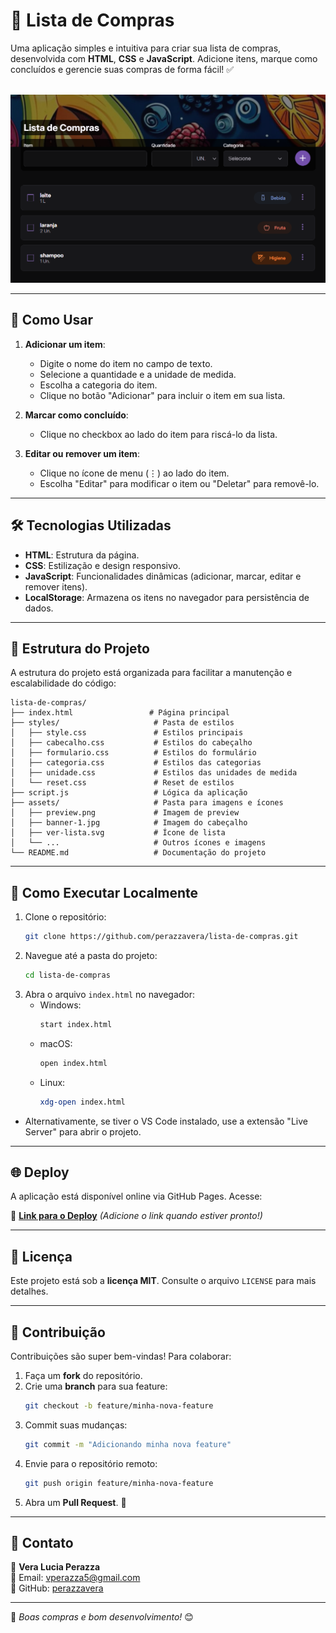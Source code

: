 # 🛒 Lista de Compras

Uma aplicação simples e intuitiva para criar sua lista de compras, desenvolvida com **HTML**, **CSS** e **JavaScript**.
Adicione itens, marque como concluídos e gerencie suas compras de forma fácil! ✅

\
![Preview da Aplicação](assets/preview.png)

---

## 🚀 Como Usar

1. **Adicionar um item**:

   - Digite o nome do item no campo de texto.
   - Selecione a quantidade e a unidade de medida.
   - Escolha a categoria do item.
   - Clique no botão "Adicionar" para incluir o item em sua lista.

2. **Marcar como concluído**:

   - Clique no checkbox ao lado do item para riscá-lo da lista.

3. **Editar ou remover um item**:

   - Clique no ícone de menu (⋮) ao lado do item.
   - Escolha "Editar" para modificar o item ou "Deletar" para removê-lo.

---

## 🛠️ Tecnologias Utilizadas

- **HTML**: Estrutura da página.
- **CSS**: Estilização e design responsivo.
- **JavaScript**: Funcionalidades dinâmicas (adicionar, marcar, editar e remover itens).
- **LocalStorage**: Armazena os itens no navegador para persistência de dados.

---

## 📂 Estrutura do Projeto
A estrutura do projeto está organizada para facilitar a manutenção e escalabilidade do código:
```
lista-de-compras/
├── index.html                 # Página principal
├── styles/                     # Pasta de estilos
│   ├── style.css               # Estilos principais
│   ├── cabecalho.css           # Estilos do cabeçalho
│   ├── formulario.css          # Estilos do formulário
│   ├── categoria.css           # Estilos das categorias
│   ├── unidade.css             # Estilos das unidades de medida
│   └── reset.css               # Reset de estilos
├── script.js                   # Lógica da aplicação
├── assets/                     # Pasta para imagens e ícones
│   ├── preview.png             # Imagem de preview
│   ├── banner-1.jpg            # Imagem do cabeçalho
│   ├── ver-lista.svg           # Ícone de lista
│   └── ...                     # Outros ícones e imagens
└── README.md                   # Documentação do projeto
```

---

## 🔧 Como Executar Localmente

1. Clone o repositório:
   ```bash
   git clone https://github.com/perazzavera/lista-de-compras.git
   ```
2. Navegue até a pasta do projeto:
   ```bash
   cd lista-de-compras
   ```
3. Abra o arquivo `index.html` no navegador:
   - Windows:
     ```bash
     start index.html
     ```
   - macOS:
     ```bash
     open index.html
     ```
   - Linux:
     ```bash
     xdg-open index.html
     ```
- Alternativamente, se tiver o VS Code instalado, use a extensão "Live Server" para abrir o projeto.

---

## 🌐 Deploy

A aplicação está disponível online via GitHub Pages. Acesse:

🔗 [**Link para o Deploy**](#) *(Adicione o link quando estiver pronto!)*

---

## 📝 Licença

Este projeto está sob a **licença MIT**. Consulte o arquivo `LICENSE` para mais detalhes.

---

## 🙌 Contribuição

Contribuições são super bem-vindas! Para colaborar:

1. Faça um **fork** do repositório.
2. Crie uma **branch** para sua feature:
   ```bash
   git checkout -b feature/minha-nova-feature
   ```
3. Commit suas mudanças:
   ```bash
   git commit -m "Adicionando minha nova feature"
   ```
4. Envie para o repositório remoto:
   ```bash
   git push origin feature/minha-nova-feature
   ```
5. Abra um **Pull Request**. 🎉

---

## 📧 Contato

📌 **Vera Lucia Perazza**  
📩 Email: [vperazza5@gmail.com](mailto:vperazza5@gmail.com)  
🐙 GitHub: [perazzavera](https://github.com/perazzavera)

---

🚀 *Boas compras e bom desenvolvimento!* 😊

